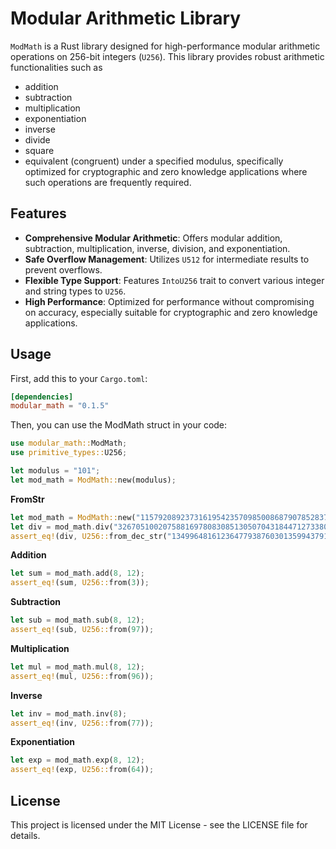 # Modular Arithmetic Library

`ModMath` is a Rust library designed for high-performance modular arithmetic operations on 256-bit integers (`U256`). This library provides robust arithmetic functionalities such as 
- addition
- subtraction
- multiplication
- exponentiation 
- inverse
- divide
- square
- equivalent (congruent)
under a specified modulus, specifically optimized for cryptographic and zero knowledge applications where such operations are frequently required.

## Features

- **Comprehensive Modular Arithmetic**: Offers modular addition, subtraction, multiplication, inverse, division, and exponentiation.
- **Safe Overflow Management**: Utilizes `U512` for intermediate results to prevent overflows.
- **Flexible Type Support**: Features `IntoU256` trait to convert various integer and string types to `U256`.
- **High Performance**: Optimized for performance without compromising on accuracy, especially suitable for cryptographic and zero knowledge applications.

## Usage

First, add this to your `Cargo.toml`:

```toml
[dependencies]
modular_math = "0.1.5"
```
Then, you can use the ModMath struct in your code:

```rust
use modular_math::ModMath;
use primitive_types::U256;

let modulus = "101";
let mod_math = ModMath::new(modulus);
```

**FromStr**
```rust
let mod_math = ModMath::new("115792089237316195423570985008687907852837564279074904382605163141518161494337");
let div = mod_math.div("32670510020758816978083085130507043184471273380659243275938904335757337482424" , "55066263022277343669578718895168534326250603453777594175500187360389116729240");
assert_eq!(div, U256::from_dec_str("13499648161236477938760301359943791721062504425530739546045302818736391397630"));
```

**Addition**
```rust
let sum = mod_math.add(8, 12);
assert_eq!(sum, U256::from(3));
```
**Subtraction**
```rust
let sub = mod_math.sub(8, 12);
assert_eq!(sub, U256::from(97));
```
**Multiplication**
```rust
let mul = mod_math.mul(8, 12);
assert_eq!(mul, U256::from(96));
```
**Inverse**
```rust
let inv = mod_math.inv(8);
assert_eq!(inv, U256::from(77));
```
**Exponentiation**
```rust
let exp = mod_math.exp(8, 12);
assert_eq!(exp, U256::from(64));
```

## License
This project is licensed under the MIT License - see the LICENSE file for details.



